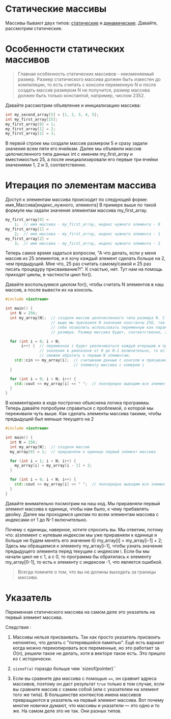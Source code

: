 # Статические массивы

Массивы бывают двух типов: [статические](./c-array.md) и [динамические](dynamic-array.md). Давайте, рассмотрим статические.

Особенности статических массивов
===
>Главная особенность статических массивов - неизменяемый размер. Размер статического массива должен быть известен до компиляции, то есть считать с консоли переменную N и после создать массив размером N не получится, размер массива должен быть только константой, например, числом 2352. 

Давайте рассмотрим объявление и инициализацию массива:
```cpp
int my_second_array[5] = {1, 2, 3, 4, 5};
int my_first_array[25];
my_first_array[0] = 1;
my_first_array[1] = 2;
my_first_array[2] = 3;
```
В первой строке мы создали массив размером 5 и сразу задали значения всем пяти его ячейкам.
Далее мы объявили массив целочисленного типа данных int с именем my_first_array и вместимостью 25, а после инициализировали его первые три ячейки значениями 1, 2 и 3, соответственно.

Итерация по элементам массива
===
Доступ к элементам массива происходит по следующей форме: имя_Массива[индекс_нужного, элемента]
В примере выше по такой формуле мы задали значения элементам массива my_first_array.
```cpp
my_first_array[0] =
    1;  // имя массива - my_first_array, индекс нужного элемента - 0
my_first_array[1] =
    2;  // имя массива - my_first_array, индекс нужного элемента - 1
my_first_array[2] =
    3;  // имя массива - my_first_array, индекс нужного элемента - 2
```
Теперь самое время задаться вопросом, "А что делать, если у меня массив из 25 элементов, и я хочу каждый элемент сделать больше на 2, чем предыдущий. Мне что, 25 раз считать самому/самой и 25 раз писать процедуру присваивание?!". 
К счастью, нет. Тут нам на помощь приходят циклы, в частности цикл for(). 

Давайте воспользуемся циклом for(), чтобы считать N элементов в наш массив, а после вывести их на консоль.
```cpp
#include <iostream>

int main() {
  int N = 256;
  int my_array[N];  // создали массив целочисленного типа размера N. Строкой
                    // выше мы присвоили N значение константы 256, так что можем
                    // себе позволить использовать переменную как параметр
                    // размера. Размер массива будет, соответственно, 256

  for (int i = 0; i < N;
       i++) {  // переменная i будет увеличиваться каждую итерацию и принимать
               // значения в диапазоне от 0 до N-1 включительно, то есть мы
               // сможем обратить к первым N элементам.
    std::cin >> my_array[i];  // считываем данные с консоли и присываиваем их
                              // элементу массива с номером i
  }

  for (int i = 0; i < N; i++) {
    std::cout << my_array[i] << " ";  // поочередно выводим все элементы
  }
}
```
В комментариях в коде построчно объяснена логика программы. Теперь давайте попробуем справиться с проблемой, о которой мы переживали чуть выше. Как сделать элементы массива такими, чтобы предыдущий был меньше текущего на 2

```cpp
#include <iostream>

int main() {
  int N = 256;
  int my_array[N];  // создали массив
  my_array[0] = 1;  // приравняли к единице первый элемент массива

  for (int i = 1; i < N; i++) {
    my_array[i] = my_array[i - 1] + 2;
  }

  for (int i = 0; i < N; i++) {
    std::cout << my_array[i] << " ";  // поочередно выводим все элементы
  }
}
```
Давайте внимательно посмотрим на наш код. Мы приравняли первый элемент массива к единице, чтобы нам было, к чему прибавлять двойку. Далее мы проходимся циклам по всем элементам массива с индексами от 1 до N-1 включительно.

Почему с единицы, наверное, хотите спросить вы. Мы ответим, потому что: 
а)элемент с нулевым индексом мы уже приравняли к единице и больше не будем менять его значение
б) my_array[i] = my_array[i-1] + 2; Здесь мы обращаемся к элементу my_array[i-1], чтобы узнать значение предыдущего элемента перед текущим с индексом i. Если бы мы начали цикл не с 1, а с 0, то программа бы обратилась к элементу my_array[0-1], то есть к элементу с индексом -1, что является ошибкой.

>Всегда помните о том, что вы не должны выходить за границы массива.

Указатель
===

Переменная статического массива на самом деле это указатель на первый элемент массива.

Следствия :

1. Массивы нельзя присваивать. Так как просто указатель присвоить непонятно, что
делать с "потерявшейся памятью". Ещё есть вариант когда можно перекопировать все переменные, но это работает за $O(n)$, решили такое не делать, хотя в векторе такое есть. Это пришло из `C` исторически.

2. `sizeof(a)` гораздо больше чем `sizeof(pointer)``

3. Если вы сравните два массива с помощью `==`, он сравнит адреса массивов, поэтому он даст результат `true` только в том случае, если вы сравните массив с самим собой (или с указателем на элемент того же типа). В большинстве контекстов имена массивов превращаются в указатель на первый элемент массива. Вот почему многие новички думают, что массивы и указатели &mdash; это одно и то же. На самом деле это не так. Они разных типов.